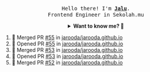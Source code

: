 <p align="center">
  <br />
  <samp>
    Hello there! I'm
    <b
      ><a
        rel="nofollow noopener noreferrer"
        target="_blank"
        href="https://jaluwibowo.id"
        >Jalu</a
      ></b
    >. <br />Frontend Engineer in Sekolah.mu<br />
  </samp>
</p>

<details align="center">
  <summary>
    <b>Want to know me? 🤔</b>
  </summary>
  <samp>
  <b><h2 style="color:#228B22"> 👇 L E T ' S &nbsp; G O 👇 </h2></b>

  <div style="display: flex; align-items: center;">
    <img src="https://raw.githubusercontent.com/jarooda/jarooda/main/assets/line-md--linkedin.svg" alt="linkedin logo">
    <a
      rel="nofollow noopener noreferrer"
      target="_blank"
      href="https://www.linkedin.com/in/jaluwibowoaji/">
      Jalu Wibowo Aji
    </a>
  </div>

  <div style="display: flex; align-items: center;">
    <img src="https://raw.githubusercontent.com/jarooda/jarooda/main/assets/line-md--twitter-x-alt.svg" alt="x logo">
    <a
      rel="nofollow noopener noreferrer"
      target="_blank"
      href="https://x.com/jaluwibowoaji">
      @jaluwibowo
    </a>
  </div>

  <div style="display: flex; align-items: center;">
    <img src="https://raw.githubusercontent.com/jarooda/jarooda/main/assets/line-md--email.svg" alt="email logo">
    <a
      rel="nofollow noopener noreferrer"
      target="_blank"
      href="https://www.jaluwibowo.id/#contactme">
      me@jaluwibowo.id
    </a>
  </div>
  </samp>
</details>

<!--START_SECTION:activity-->
1. 🎉 Merged PR [#55](https://github.com/jarooda/jarooda.github.io/pull/55) in [jarooda/jarooda.github.io](https://github.com/jarooda/jarooda.github.io)
2. 💪 Opened PR [#55](https://github.com/jarooda/jarooda.github.io/pull/55) in [jarooda/jarooda.github.io](https://github.com/jarooda/jarooda.github.io)
3. 🎉 Merged PR [#53](https://github.com/jarooda/jarooda.github.io/pull/53) in [jarooda/jarooda.github.io](https://github.com/jarooda/jarooda.github.io)
4. 💪 Opened PR [#53](https://github.com/jarooda/jarooda.github.io/pull/53) in [jarooda/jarooda.github.io](https://github.com/jarooda/jarooda.github.io)
5. 🎉 Merged PR [#52](https://github.com/jarooda/jarooda.github.io/pull/52) in [jarooda/jarooda.github.io](https://github.com/jarooda/jarooda.github.io)
<!--END_SECTION:activity-->
